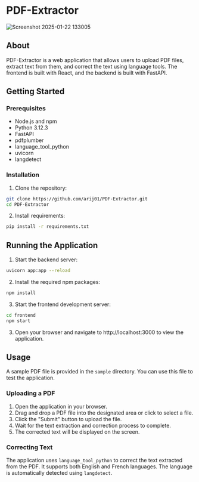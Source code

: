 # PDF-Extractor
![Screenshot 2025-01-22 133005](https://github.com/user-attachments/assets/49f08561-500f-4997-b925-47f264565f6a)

## About

PDF-Extractor is a web application that allows users to upload PDF files, extract text from them, and correct the text using language tools. The frontend is built with React, and the backend is built with FastAPI.

## Getting Started

### Prerequisites

- Node.js and npm
- Python 3.12.3
- FastAPI
- pdfplumber
- language_tool_python
- uvicorn
- langdetect

### Installation

1. Clone the repository:

  ```sh
  git clone https://github.com/arij01/PDF-Extractor.git
  cd PDF-Extractor
  ```
2. Install requirements:

  ```sh
  pip install -r requirements.txt
  ```
## Running the Application

1. Start the backend server:

  ```sh
  uvicorn app:app --reload
  ```
2. Install the required npm packages:
  ```sh
  npm install
  ```
3. Start the frontend development server:

  ```sh
  cd frontend
  npm start
  ```
3. Open your browser and navigate to http://localhost:3000 to view the application.

## Usage

A sample PDF file is provided in the `sample` directory. You can use this file to test the application.

### Uploading a PDF

1. Open the application in your browser.
2. Drag and drop a PDF file into the designated area or click to select a file.
3. Click the "Submit" button to upload the file.
4. Wait for the text extraction and correction process to complete.
5. The corrected text will be displayed on the screen.

### Correcting Text

The application uses `language_tool_python` to correct the text extracted from the PDF. It supports both English and French languages. The language is automatically detected using `langdetect`.
